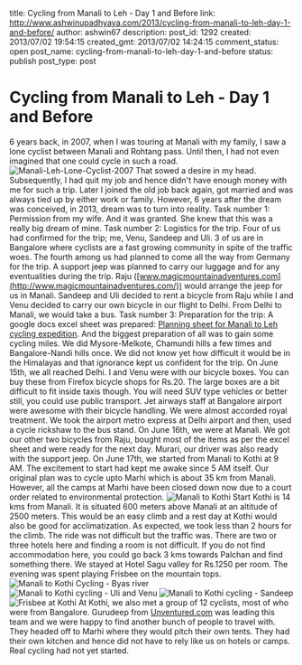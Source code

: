 title: Cycling from Manali to Leh - Day 1 and Before
link: http://www.ashwinupadhyaya.com/2013/cycling-from-manali-to-leh-day-1-and-before/
author: ashwin67
description: 
post_id: 1292
created: 2013/07/02 19:54:15
created_gmt: 2013/07/02 14:24:15
comment_status: open
post_name: cycling-from-manali-to-leh-day-1-and-before
status: publish
post_type: post

# Cycling from Manali to Leh - Day 1 and Before

6 years back, in 2007, when I was touring at Manali with my family, I saw a lone cyclist between Manali and Rohtang pass. Until then, I had not even imagined that one could cycle in such a road. ![Manali-Leh-Lone-Cyclist-2007](https://lh5.googleusercontent.com/-4iZsIZn7ciY/UdLH364HR2I/AAAAAAAADJk/vju-8Sq4PwU/s400/inspiration_cyclist_2007_July.JPG) That sowed a desire in my head. Subsequently, I had quit my job and hence didn't have enough money with me for such a trip. Later I joined the old job back again, got married and was always tied up by either work or family. However, 6 years after the dream was conceived, in 2013, dream was to turn into reality. Task number 1: Permission from my wife. And it was granted. She knew that this was a really big dream of mine. Task number 2: Logistics for the trip. Four of us had confirmed for the trip; me, Venu, Sandeep and Uli. 3 of us are in Bangalore where cyclists are a fast growing community in spite of the traffic woes. The fourth among us had planned to come all the way from Germany for the trip. A support jeep was planned to carry our luggage and for any eventualities during the trip. Raju ([www.magicmountainadventures.com](http://www.magicmountainadventures.com/)) would arrange the jeep for us in Manali. Sandeep and Uli decided to rent a bicycle from Raju while I and Venu decided to carry our own bicycle in our flight to Delhi. From Delhi to Manali, we would take a bus. Task number 3: Preparation for the trip: A google docs excel sheet was prepared: [Planning sheet for Manali to Leh cycling expedition](https://docs.google.com/spreadsheet/ccc?key=0AhiS1ZhoOF4cdEN3dU94XzFjcnlmeExDUTJIUkY0Tmc&usp=sharing). And the biggest preparation of all was to gain some cycling miles. We did Mysore-Melkote, Chamundi hills a few times and Bangalore-Nandi hills once. We did not know yet how difficult it would be in the Himalayas and that ignorance kept us confident for the trip. On June 15th, we all reached Delhi. I and Venu were with our bicycle boxes. You can buy these from Firefox bicycle shops for Rs.20. The large boxes are a bit difficult to fit inside taxis though. You will need SUV type vehicles or better still, you could use public transport. Jet airways staff at Bangalore airport were awesome with their bicycle handling. We were almost accorded royal treatment. We took the airport metro express at Delhi airport and then, used a cycle rickshaw to the bus stand. On June 16th, we were at Manali. We got our other two bicycles from Raju, bought most of the items as per the excel sheet and were ready for the next day. Murari, our driver was also ready with the support jeep. On June 17th, we started from Manali to Kothi at 9 AM. The excitement to start had kept me awake since 5 AM itself. Our original plan was to cycle upto Marhi which is about 35 km from Manali. However, all the camps at Marhi have been closed down now due to a court order related to environmental protection. ![Manali to Kothi Start](https://lh4.googleusercontent.com/-vH9L3wXYCpM/UdLYn7kOodI/AAAAAAAADKE/f3OGKLIWJe8/s400/Manali_To_Kothi_Start.JPG) Kothi is 14 kms from Manali. It is situated 600 meters above Manali at an altitude of 2500 meters. This would be an easy climb and a rest day at Kothi would also be good for acclimatization. As expected, we took less than 2 hours for the climb. The ride was not difficult but the traffic was. There are two or three hotels here and finding a room is not difficult. If you do not find accommodation here, you could go back 3 kms towards Palchan and find something there. We stayed at Hotel Sagu valley for Rs.1250 per room. The evening was spent playing Frisbee on the mountain tops. ![Manali to Kothi Cycling - Byas river](https://lh5.googleusercontent.com/-crjpSLaW_tY/UdLd7NFuNfI/AAAAAAAADKY/98zwxJAsZ5g/s400/Kothi1.JPG) ![Manali to Kothi cycling - Uli and Venu](https://lh5.googleusercontent.com/-PNS766abcZU/UdLe87rTQlI/AAAAAAAADK0/djiKNg4U22k/s400/Kothi0.JPG) ![Manali to Kothi cycling - Sandeep](https://lh3.googleusercontent.com/-7_5RnWgGLpY/UdLd7Fg0jFI/AAAAAAAADKk/7lQvffOShQ0/s400/Kothi2.JPG) ![Frisbee at Kothi](https://lh3.googleusercontent.com/-9s8deX-sXaQ/UdLd7MTEujI/AAAAAAAADKc/1H2cVKF5gy0/s400/Kothi3.JPG) At Kothi, we also met a group of 12 cyclists, most of who were from Bangalore. Gurudeep from [Unventured.com](http://www.unventured.com) was leading this team and we were happy to find another bunch of people to travel with. They headed off to Marhi where they would pitch their own tents. They had their own kitchen and hence did not have to rely like us on hotels or camps. Real cycling had not yet started.
